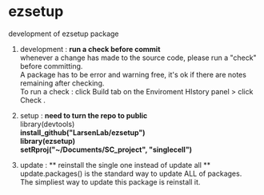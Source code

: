 # ezsetup
development of ezsetup package

1. development : **run a check before commit**
<br> whenever a change has made to the source code, please run a "check" before committing.
<br> A package has to be error and warning free, it's ok if there are notes remaining after checking.
<br> To run a check : click Build tab on the Enviroment HIstory panel > click Check . 

2. setup : **need to turn the repo to public**
<br> library(devtools)
<br> **install_github("LarsenLab/ezsetup")**
<br> **library(ezsetup)**
<br> **setRproj("~/Documents/SC_project", "singlecell")**

3. update : ** reinstall the single one instead of update all **
<br> update.packages() is the standard way to update ALL of packages. 
<br> The simpliest way to update this package is reinstall it.





